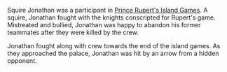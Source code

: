 <!-- TITLE: Squire Jonathan -->
<!-- SUBTITLE: An unwitting participant in a dangerous game -->

Squire Jonathan was a participant in [Prince Rupert's Island Games](). A squire, Jonathan fought with the knights conscripted for Rupert's game. Mistreated and bullied, Jonathan was happy to abandon his former teammates after they were killed by the crew.

Jonathan fought along with crew towards the end of the island games. As they approached the palace, Jonathan was hit by an arrow from a hidden opponent.